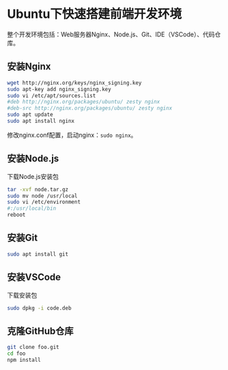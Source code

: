 # Ubuntu下快速搭建前端开发环境

整个开发环境包括：Web服务器Nginx、Node.js、Git、IDE（VSCode）、代码仓库。

## 安装Nginx
```sh
wget http://nginx.org/keys/nginx_signing.key
sudo apt-key add nginx_signing.key
sudo vi /etc/apt/sources.list
#deb http://nginx.org/packages/ubuntu/ zesty nginx
#deb-src http://nginx.org/packages/ubuntu/ zesty nginx
sudo apt update
sudo apt install nginx
```
修改nginx.conf配置，启动nginx：`sudo nginx`。
## 安装Node.js
下载Node.js安装包
```sh
tar -xvf node.tar.gz
sudo mv node /usr/local
sudo vi /etc/environment
#:/usr/local/bin
reboot
```
## 安装Git
```sh
sudo apt install git
```
## 安装VSCode
下载安装包
```sh
sudo dpkg -i code.deb
```
## 克隆GitHub仓库
```sh
git clone foo.git
cd foo
npm install
```